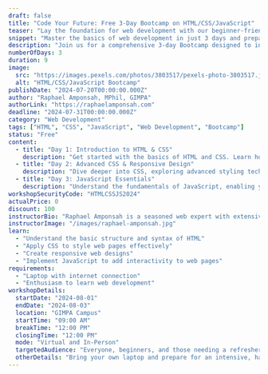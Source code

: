 ```yaml
---
draft: false
title: "Code Your Future: Free 3-Day Bootcamp on HTML/CSS/JavaScript"
teaser: "Lay the foundation for web development with our beginner-friendly HTML, CSS, and JavaScript Bootcamp, setting you up for future success in fullstack development."
snippet: "Master the basics of web development in just 3 days and prepare for our advanced [NEXTJS Fullstack Web Development Workshop](https://skyfusion.dev/training/advanced-nextjs-ai-integration-workshop)."
description: "Join us for a comprehensive 3-day Bootcamp designed to introduce you to the essential building blocks of web development. Learn HTML, CSS, and JavaScript through hands-on sessions and practical exercises. This workshop serves as a crucial prequel to our upcoming NEXTJS Fullstack Web Development Workshop, ensuring you have a strong foundation to build upon. Suitable for beginners and those needing a refresher, this Bootcamp will equip you with the skills to create dynamic web pages and understand core web development concepts."
numberOfDays: 3
duration: 9
image: 
  src: "https://images.pexels.com/photos/3803517/pexels-photo-3803517.jpeg?auto=compress&cs=tinysrgb&w=1260&h=750&dpr=1"
  alt: "HTML/CSS/JavaScript Bootcamp"
publishDate: "2024-07-20T00:00:00.000Z"
author: "Raphael Amponsah, MPhil, GIMPA"
authorLink: "https://raphaelamponsah.com"
deadline: "2024-07-31T00:00:00.000Z"
category: "Web Development"
tags: ["HTML", "CSS", "JavaScript", "Web Development", "Bootcamp"]
status: "Free"
content: 
  - title: "Day 1: Introduction to HTML & CSS"
    description: "Get started with the basics of HTML and CSS. Learn how to structure web pages and style them to create visually appealing designs."
  - title: "Day 2: Advanced CSS & Responsive Design"
    description: "Dive deeper into CSS, exploring advanced styling techniques and responsive design to ensure your web pages look great on all devices."
  - title: "Day 3: JavaScript Essentials"
    description: "Understand the fundamentals of JavaScript, enabling you to add interactivity and dynamic content to your web pages. Prepare for more advanced web development topics."
workshopSecurityCode: "HTMLCSSJS2024"
actualPrice: 0
discount: 100
instructorBio: "Raphael Amponsah is a seasoned web expert with extensive experience in fullstack development. Specializing in HTML, CSS, JavaScript, React, and Next.js, Raphael is passionate about teaching and helping others excel in web development."
instructorImage: "/images/raphael-amponsah.jpg"
learn:
  - "Understand the basic structure and syntax of HTML"
  - "Apply CSS to style web pages effectively"
  - "Create responsive web designs"
  - "Implement JavaScript to add interactivity to web pages"
requirements:
  - "Laptop with internet connection"
  - "Enthusiasm to learn web development"
workshopDetails: 
  startDate: "2024-08-01"
  endDate: "2024-08-03"
  location: "GIMPA Campus"
  startTime: "09:00 AM"
  breakTime: "12:00 PM"
  closingTime: "12:00 PM"
  mode: "Virtual and In-Person"
  targetedAudience: "Everyone, beginners, and those needing a refresher"
  otherDetails: "Bring your own laptop and prepare for an intensive, hands-on learning experience."
---
```

